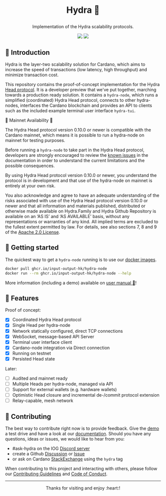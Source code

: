 # <p align="center">Hydra :dragon_face:</p>

<div align="center">
  <p>Implementation of the Hydra scalability protocols.</p>
  <a href='https://github.com/input-output-hk/hydra/actions'><img src="https://img.shields.io/github/actions/workflow/status/input-output-hk/hydra/ci-nix.yaml?branch=master&label=Tests&style=for-the-badge" /></a>
  <a href='https://github.com/input-output-hk/hydra/pkgs/container/hydra-node'><img src="https://img.shields.io/github/actions/workflow/status/input-output-hk/hydra/docker.yaml?branch=master&label=Docker&style=for-the-badge" /></a>
</div>

## :sunrise_over_mountains: Introduction

Hydra is the layer-two scalability solution for Cardano, which aims to increase
the speed of transactions (low latency, high throughput) and minimize
transaction cost.

This repository contains the proof-of-concept implementation for the Hydra [Head
protocol](https://eprint.iacr.org/2020/299.pdf). It is a developer preview that
we've put together, marching towards a production ready solution. It contains a
`hydra-node`, which runs a simplified (coordinated) Hydra Head protocol,
connects to other hydra-nodes, interfaces the Cardano blockchain and provides an
API to clients such as the included example terminal user interface `hydra-tui`.

:rotating_light: Mainnet Availability :rotating_light:

The Hydra Head protocol version 0.10.0 or newer is compatible with the Cardano
mainnet, which means it is possible to run a hydra-node on mainnet for testing
purposes.

Before running a `hydra-node` to take part in the Hydra Head protocol,
developers are strongly encouraged to review the [known issues][known-issues] in
the documentation in order to understand the current limitations and the
possible consequences.

By using Hydra Head protocol version 0.10.0 or newer, you understand the
protocol is in development and that use of the hydra-node on mainnet is entirely
at your own risk.

You also acknowledge and agree to have an adequate understanding of the risks
associated with use of the Hydra Head protocol version 0.10.0 or newer and that
all information and materials published, distributed or otherwise made available
on Hydra.Family and Hydra Github Repository is available on an ‘AS IS’ and ‘AS
AVAILABLE’ basis, without any representations or warranties of any kind. All
implied terms are excluded to the fullest extent permitted by law. For details,
see also sections 7, 8 and 9 of the [Apache 2.0 License][license].

[known-issues]: https://hydra.family/head-protocol/getting-started/known-issues
[license]: ./LICENSE

## :rocket: Getting started

The quickest way to get a `hydra-node` running is to use our [docker
images](https://github.com/orgs/input-output-hk/packages?repo_name=hydra).

```sh
docker pull ghcr.io/input-output-hk/hydra-node
docker run --rm ghcr.io/input-output-hk/hydra-node --help
```

More information (including a demo) available on [user manual 📖](https://hydra.family/head-protocol/docs/getting-started)!

## :rainbow: Features

Proof of concept:
- [x] Coordinated Hydra Head protocol
- [x] Single Head per hydra-node
- [x] Network statically configured, direct TCP connections
- [x] WebSocket, message-based API Server
- [x] Terminal user interface client
- [x] Cardano-node integration via Direct connection
- [x] Running on testnet
- [x] Persisted Head state

Later:
- [ ] Audited and mainnet ready
- [ ] Multiple Heads per hydra-node, managed via API
- [ ] Support for external wallets (e.g. hardware wallets)
- [ ] Optimistic Head closure and incremental de-/commit protocol extension
- [ ] Relay-capable, mesh network

## :handshake: Contributing

The best way to contribute right now is to provide feedback. Give the
[demo](./demo) a test drive and have a look at our [documentation](https://hydra.family/head-protocol).
Should you have any questions, ideas or issues, we would like to hear from you:

- #ask-hydra on the IOG [Discord server](https://discord.gg/Qq5vNTg9PT)
- create a Github [Discussion](https://github.com/input-output-hk/hydra/discussions) or [Issue](https://github.com/input-output-hk/hydra/issues/new)
- or ask on Cardano [StackExchange](https://cardano.stackexchange.com/) using the `hydra` tag

When contributing to this project and interacting with others, please follow our [Contributing Guidelines](./CONTRIBUTING.md) and [Code of Conduct](./CODE-OF-CONDUCT.md).

---

<p align="center">
Thanks for visiting and enjoy :heart:!
</p>
